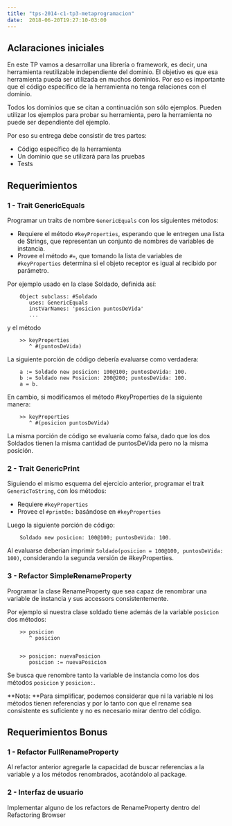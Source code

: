 ```yaml
---
title: "tps-2014-c1-tp3-metaprogramacion"
date:  2018-06-20T19:27:10-03:00
---
```



## []()Aclaraciones iniciales
En este TP vamos a desarrollar una librería o framework, es decir, una herramienta reutilizable independiente del dominio. El objetivo es que esa herramienta pueda ser utilizada en muchos dominios. Por eso es importante que el código específico de la herramienta no tenga relaciones con el dominio. 


Todos los dominios que se citan a continuación son sólo ejemplos. Pueden utilizar los ejemplos para probar su herramienta, pero la herramienta no puede ser dependiente del ejemplo.


Por eso su entrega debe consistir de tres partes:

* Código específico de la herramienta
* Un dominio que se utilizará para las pruebas
* Tests

## []()Requerimientos

### []()1 - Trait GenericEquals


Programar un traits de nombre `GenericEquals` con los siguientes métodos:
* Requiere el método `#keyProperties`, esperando que le entregen una lista de Strings, que representan un conjunto de nombres de variables de instancia.
* Provee el método `#=`, que tomando la lista de variables de `#keyProperties` determina si el objeto receptor es igual al recibido por parámetro.



Por ejemplo usado en la clase Soldado, definida así:




        Object subclass: #Soldado
           uses: GenericEquals
           instVarNames: 'posicion puntosDeVida'
           ...


y el método 




        >> keyProperties
           ^ #(puntosDeVida)


La siguiente porción de código debería evaluarse como verdadera:




        a := Soldado new posicion: 100@100; puntosDeVida: 100.
        b := Soldado new Posicion: 200@200; puntosDeVida: 100.
        a = b.


En cambio, si modificamos el método #keyProperties de la siguiente manera:

        




        >> keyProperties
           ^ #(posicion puntosDeVida)


La misma porción de código se evaluaría como falsa, dado que los dos Soldados tienen la misma cantidad de puntosDeVida pero no la misma posición.

### []()2 - Trait GenericPrint

Siguiendo el mismo esquema del ejercicio anterior, programar el trait `GenericToString`, con los métodos:

* Requiere `#keyProperties`
* Provee el `#printOn:` basándose en `#keyProperties`


Luego la siguiente porción de código:





        Soldado new posicion: 100@100; puntosDeVida: 100.



Al evaluarse deberían imprimir `Soldado(posicion = 100@100, puntosDeVida: 100)`, considerando la segunda versión de #keyProperties.
### []()3 - Refactor SimpleRenameProperty

Programar la clase RenameProperty que sea capaz de renombrar una variable de instancia y sus accessors consistentemente.


Por ejemplo si nuestra clase soldado tiene además de la variable `posicion` dos métodos:




        >> posicion
           ^ posicion


        >> posicion: nuevaPosicion
           posicion := nuevaPosicion


Se busca que renombre tanto la variable de instancia como los dos métodos `posicion` y `posicion:`.


**Nota: **Para simplificar, podemos considerar que ni la variable ni los métodos tienen referencias y por lo tanto con que el rename sea consistente es suficiente y no es necesario mirar dentro del código.


## []()Requerimientos Bonus

### []()1 - Refactor FullRenameProperty

Al refactor anterior agregarle la capacidad de buscar referencias a la variable y a los métodos renombrados, acotándolo al package.


### []()2 - Interfaz de usuario

Implementar alguno de los refactors de RenameProperty dentro del Refactoring Browser